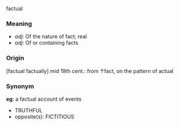 factual
### Meaning
+ _adj_: Of the nature of fact; real
+ _adj_: Of or containing facts

### Origin

[factual factually] mid 19th cent.: from ↑fact, on the pattern of actual

### Synonym

__eg__: a factual account of events

+ TRUTHFUL
+ opposite(s): FICTITIOUS


